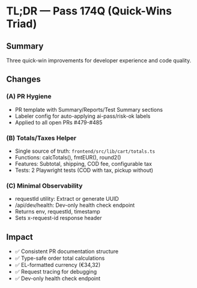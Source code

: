 # TL;DR — Pass 174Q (Quick-Wins Triad)

## Summary
Three quick-win improvements for developer experience and code quality.

## Changes

### (A) PR Hygiene
- PR template with Summary/Reports/Test Summary sections
- Labeler config for auto-applying ai-pass/risk-ok labels
- Applied to all open PRs #479-#485

### (B) Totals/Taxes Helper
- Single source of truth: `frontend/src/lib/cart/totals.ts`
- Functions: calcTotals(), fmtEUR(), round2()
- Features: Subtotal, shipping, COD fee, configurable tax
- Tests: 2 Playwright tests (COD with tax, pickup without)

### (C) Minimal Observability
- requestId utility: Extract or generate UUID
- /api/dev/health: Dev-only health check endpoint
- Returns env, requestId, timestamp
- Sets x-request-id response header

## Impact
- ✅ Consistent PR documentation structure
- ✅ Type-safe order total calculations
- ✅ EL-formatted currency (€34,32)
- ✅ Request tracing for debugging
- ✅ Dev-only health check endpoint
